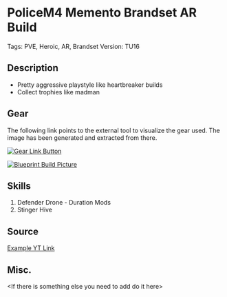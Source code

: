 # PoliceM4 Memento Brandset AR Build 

Tags: PVE, Heroic, AR, Brandset
Version: TU16

## Description

* Pretty aggressive playstyle like heartbreaker builds
* Collect trophies like madman

## Gear

The following link points to the external tool to visualize the gear used.
The image has been generated and extracted from there.

[![Gear Link Button]({{site.baseurl}}/assets/images/gear-button.png)](https://mxswat.github.io/mx-division-builds/#/CwZgtATGAMlwjPAnDVtoC5gDY1ngvOOmhvFOFBWCASehhAKw1xT16YqVwf2PB84cHU6kIgwfGgFykXCFwB2FPwggAHHCRL8TWUxFMo8JoLWg9YvjAxMgA)

[![Blueprint Build Picture]({{site.baseurl}}/assets/images/blueprint-build.png)]({{site.baseurl}}/assets/images/Police-M4-Memento-Brandset.jpg)

## Skills

1. Defender Drone - Duration Mods
2. Stinger Hive

## Source

[Example YT Link](https://youtu.be/4iazlXuqUUg?t=813)

## Misc.

\<If there is something else you need to add do it here>